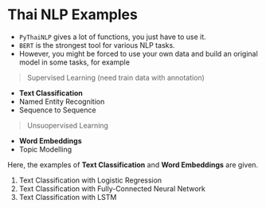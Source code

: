 # Thai NLP Examples

- `PyThaiNLP` gives a lot of functions, you just have to use it.
- `BERT` is the strongest tool for various NLP tasks. 
- However, you might be forced to use your own data and build an original model in some tasks, for example


> Supervised Learning (need train data with annotation)

- **Text Classification**
- Named Entity Recognition
- Sequence to Sequence


> Unsuopervised Learning

- **Word Embeddings**
- Topic Modelling

Here, the examples of **Text Classification** and **Word Embeddings** are given.

1. Text Classification with Logistic Regression
2. Text Classification with Fully-Connected Neural Network
3. Text Classification with LSTM